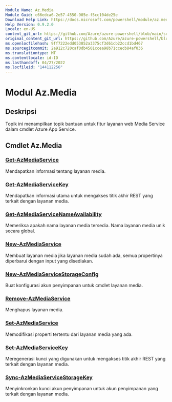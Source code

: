 ```yaml
---
Module Name: Az.Media
Module Guid: c66edca6-2e57-4550-905e-f5cc104de25e
Download Help Link: https://docs.microsoft.com/powershell/module/az.media
Help Version: 0.9.2.0
Locale: en-US
content_git_url: https://github.com/Azure/azure-powershell/blob/main/src/Media/Media/help/Az.Media.md
original_content_git_url: https://github.com/Azure/azure-powershell/blob/main/src/Media/Media/help/Az.Media.md
ms.openlocfilehash: 9ff7222edd053852a3375cf3d61cb22ccd1bd467
ms.sourcegitcommit: 2a912c720caf0db4501ccea98b71ccecb84af036
ms.translationtype: MT
ms.contentlocale: id-ID
ms.lasthandoff: 04/27/2022
ms.locfileid: "144112256"
---
```

# Modul Az.Media
## Deskripsi
Topik ini menampilkan topik bantuan untuk fitur layanan web Media Service dalam cmdlet Azure App Service.

## Cmdlet Az.Media
### [Get-AzMediaService](Get-AzMediaService.md)
Mendapatkan informasi tentang layanan media.

### [Get-AzMediaServiceKey](Get-AzMediaServiceKey.md)
Mendapatkan informasi utama untuk mengakses titik akhir REST yang terkait dengan layanan media.

### [Get-AzMediaServiceNameAvailability](Get-AzMediaServiceNameAvailability.md)
Memeriksa apakah nama layanan media tersedia.
Nama layanan media unik secara global.

### [New-AzMediaService](New-AzMediaService.md)
Membuat layanan media jika layanan media sudah ada, semua propertinya diperbarui dengan input yang disediakan.

### [New-AzMediaServiceStorageConfig](New-AzMediaServiceStorageConfig.md)
Buat konfigurasi akun penyimpanan untuk cmdlet layanan media.

### [Remove-AzMediaService](Remove-AzMediaService.md)
Menghapus layanan media.

### [Set-AzMediaService](Set-AzMediaService.md)
Memodifikasi properti tertentu dari layanan media yang ada.

### [Set-AzMediaServiceKey](Set-AzMediaServiceKey.md)
Meregenerasi kunci yang digunakan untuk mengakses titik akhir REST yang terkait dengan layanan media.

### [Sync-AzMediaServiceStorageKey](Sync-AzMediaServiceStorageKey.md)
Menyinkronkan kunci akun penyimpanan untuk akun penyimpanan yang terkait dengan layanan media.

